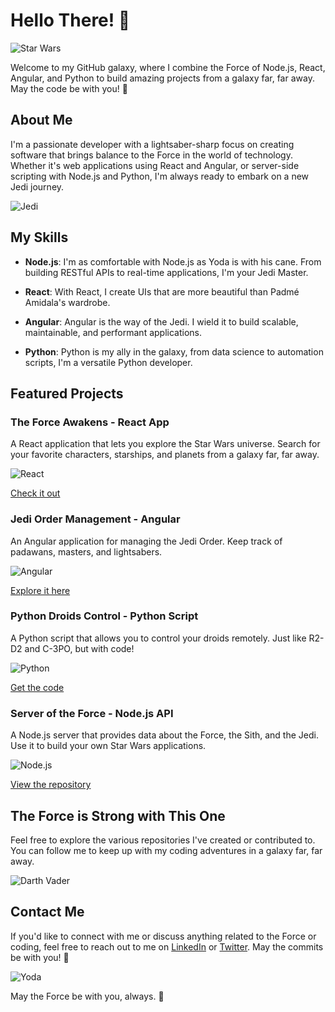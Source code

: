 # Hello There! 👋

![Star Wars](https://raw.githubusercontent.com/yourusername/your-repo-name/main/assets/star-wars-logo.png)

Welcome to my GitHub galaxy, where I combine the Force of Node.js, React, Angular, and Python to build amazing projects from a galaxy far, far away. May the code be with you! 🌌

## About Me

I'm a passionate developer with a lightsaber-sharp focus on creating software that brings balance to the Force in the world of technology. Whether it's web applications using React and Angular, or server-side scripting with Node.js and Python, I'm always ready to embark on a new Jedi journey.

![Jedi](https://raw.githubusercontent.com/yourusername/your-repo-name/main/assets/jedi.jpg)

## My Skills

- **Node.js**: I'm as comfortable with Node.js as Yoda is with his cane. From building RESTful APIs to real-time applications, I'm your Jedi Master.

- **React**: With React, I create UIs that are more beautiful than Padmé Amidala's wardrobe.

- **Angular**: Angular is the way of the Jedi. I wield it to build scalable, maintainable, and performant applications.

- **Python**: Python is my ally in the galaxy, from data science to automation scripts, I'm a versatile Python developer.

## Featured Projects

### The Force Awakens - React App

A React application that lets you explore the Star Wars universe. Search for your favorite characters, starships, and planets from a galaxy far, far away.

![React](https://raw.githubusercontent.com/yourusername/your-repo-name/main/assets/react-logo.png)

[Check it out](#)

### Jedi Order Management - Angular

An Angular application for managing the Jedi Order. Keep track of padawans, masters, and lightsabers.

![Angular](https://raw.githubusercontent.com/yourusername/your-repo-name/main/assets/angular-logo.png)

[Explore it here](#)

### Python Droids Control - Python Script

A Python script that allows you to control your droids remotely. Just like R2-D2 and C-3PO, but with code!

![Python](https://raw.githubusercontent.com/yourusername/your-repo-name/main/assets/python-logo.png)

[Get the code](#)

### Server of the Force - Node.js API

A Node.js server that provides data about the Force, the Sith, and the Jedi. Use it to build your own Star Wars applications.

![Node.js](https://raw.githubusercontent.com/yourusername/your-repo-name/main/assets/nodejs-logo.png)

[View the repository](#)

## The Force is Strong with This One

Feel free to explore the various repositories I've created or contributed to. You can follow me to keep up with my coding adventures in a galaxy far, far away.

![Darth Vader](https://raw.githubusercontent.com/yourusername/your-repo-name/main/assets/darth-vader.jpg)

## Contact Me

If you'd like to connect with me or discuss anything related to the Force or coding, feel free to reach out to me on [LinkedIn](#) or [Twitter](#). May the commits be with you! 🚀

![Yoda](https://raw.githubusercontent.com/yourusername/your-repo-name/main/assets/yoda.png)

May the Force be with you, always. 🌠
